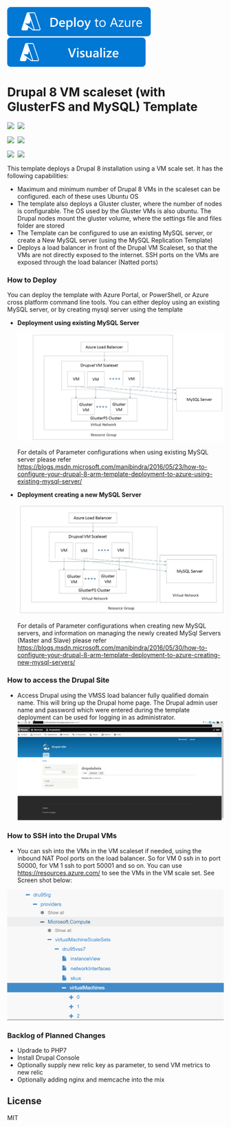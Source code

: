 <a href="https://portal.azure.com/#create/Microsoft.Template/uri/https%3A%2F%2Fraw.githubusercontent.com%2FAzure%2Fazure-quickstart-templates%2Fmaster%2F301-drupal8-vmss-glusterfs-mysql%2Fazuredeploy.json" target="_blank">
    <img src="https://raw.githubusercontent.com/Azure/azure-quickstart-templates/master/1-CONTRIBUTION-GUIDE/images/deploytoazure.svg"/>
</a>
<a href="http://armviz.io/#/?load=https%3A%2F%2Fraw.githubusercontent.com%2FAzure%2Fazure-quickstart-templates%2Fmaster%2F301-drupal8-vmss-glusterfs-mysql%2Fazuredeploy.json" target="_blank">
  <img src="https://raw.githubusercontent.com/Azure/azure-quickstart-templates/master/1-CONTRIBUTION-GUIDE/images/visualizebutton.svg"/>
</a>

# Drupal 8 VM scaleset (with GlusterFS and MySQL) Template

<IMG SRC="https://azurequickstartsservice.blob.core.windows.net/badges/301-drupal8-vmss-glusterfs-mysql/PublicLastTestDate.svg" />&nbsp;
<IMG SRC="https://azurequickstartsservice.blob.core.windows.net/badges/301-drupal8-vmss-glusterfs-mysql/PublicDeployment.svg" />&nbsp;

<IMG SRC="https://azurequickstartsservice.blob.core.windows.net/badges/301-drupal8-vmss-glusterfs-mysql/FairfaxLastTestDate.svg" />&nbsp;
<IMG SRC="https://azurequickstartsservice.blob.core.windows.net/badges/301-drupal8-vmss-glusterfs-mysql/FairfaxDeployment.svg" />&nbsp;

<IMG SRC="https://azurequickstartsservice.blob.core.windows.net/badges/301-drupal8-vmss-glusterfs-mysql/BestPracticeResult.svg" />&nbsp;
<IMG SRC="https://azurequickstartsservice.blob.core.windows.net/badges/301-drupal8-vmss-glusterfs-mysql/CredScanResult.svg" />&nbsp;

This template deploys a Drupal 8 installation using a VM scale set.  It has the following capabilities:

- Maximum and minimum number of Drupal 8 VMs in the scaleset can be configured. each of these uses Ubuntu OS
- The template also deploys a Gluster cluster, where the number of nodes is configurable. The OS used by the Gluster VMs is also ubuntu. The Drupal nodes mount the gluster volume, where the settings file and files folder are stored
- The Template can be configured to use an existing MySQL server, or create a New MySQL server (using the MySQL Replication Template)
- Deploys a load balancer in front of the Drupal VM Scaleset, so that the VMs are not directly exposed to the internet.  SSH ports on the VMs are exposed through the load balancer (Natted ports)

### How to Deploy
You can deploy the template with Azure Portal, or PowerShell, or Azure cross platform command line tools.
You can either deploy using an existing MySQL server, or by creating mysql server using the template  
* **Deployment using existing MySQL Server**
  
  ![Deployment Overview - Existing MySQL Server](https://raw.githubusercontent.com/Azure/azure-quickstart-templates/master/301-drupal8-vmss-glusterfs-mysql/images/Drupal%208%20ARM%20template%20overview.jpg "Deployment Overview - Existing MySQL Server")
  
  For details of Parameter configurations when using existing MySQL server please refer https://blogs.msdn.microsoft.com/manibindra/2016/05/23/how-to-configure-your-drupal-8-arm-template-deployment-to-azure-using-existing-mysql-server/ 

* **Deployment creating a new MySQL Server**

  ![Deployment Overview - New MySQL Server](https://raw.githubusercontent.com/Azure/azure-quickstart-templates/master/301-drupal8-vmss-glusterfs-mysql/images/Deployment%20with%20new%20mysql%20server.jpg "Deployment Overview - New MySQL Server")
  
  For details of Parameter configurations when creating new MySQL servers, and information on managing the newly created MySql Servers (Master and Slave)  please refer https://blogs.msdn.microsoft.com/manibindra/2016/05/30/how-to-configure-your-drupal-8-arm-template-deployment-to-azure-creating-new-mysql-servers/

### How to access the Drupal Site
* Access Drupal using the VMSS load balancer fully qualified domain name.  This will bring up the Drupal home page.  The Drupal admin user name and password which were entered during the template deployment can be used for logging in as administrator.
 ![How to Access Drupal site](https://raw.githubusercontent.com/Azure/azure-quickstart-templates/master/301-drupal8-vmss-glusterfs-mysql/images/AccessingDrupalSite.jpg "Access Drupal Site")

### How to SSH into the Drupal VMs
* You can ssh into the VMs in the VM scaleset if needed, using the inbound NAT Pool ports on the load balancer. So for VM 0 ssh in to port 50000, for VM 1 ssh to port 50001 and so on. You can use https://resources.azure.com/ to see the VMs in the VM scale set. See Screen shot below:

 ![SSH into Drupal VMs](https://raw.githubusercontent.com/Azure/azure-quickstart-templates/master/301-drupal8-vmss-glusterfs-mysql/images/azureResourceExplorer.png "SSH into Drupal VMs")

### Backlog of Planned Changes
* Updrade to PHP7 
* Install Drupal Console 
* Optionally supply new relic key as parameter, to send VM metrics to new relic
* Optionally adding nginx and memcache into the mix

License
----

MIT


